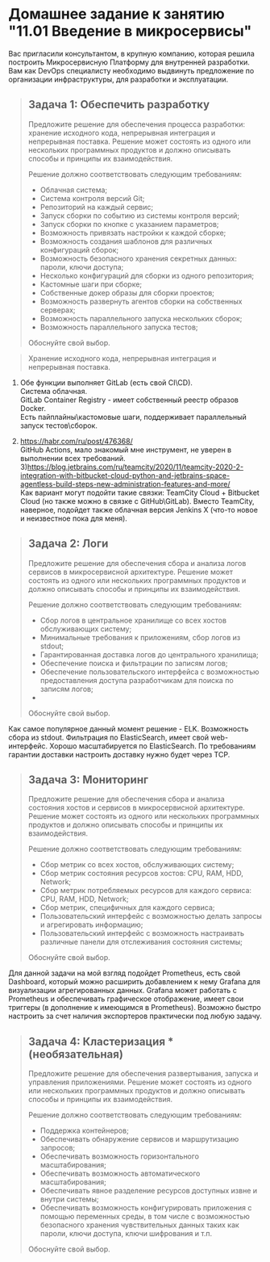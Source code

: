 # Домашнее задание к занятию "11.01 Введение в микросервисы"

Вас пригласили консультантом, в крупную компанию, которая решила построить Микросервисную Платформу для внутренней разработки.
Вам как DevOps специалисту необходимо выдвинуть предложение по организации инфраструктуры, для разработки и эксплуатации.

>
> ## Задача 1: Обеспечить разработку
>
> Предложите решение для обеспечения процесса разработки: хранение исходного кода, непрерывная интеграция и непрерывная поставка. 
> Решение может состоять из одного или нескольких программных продуктов и должно описывать способы и принципы их взаимодействия.
>
> Решение должно соответствовать следующим требованиям:
> - Облачная система;
> - Система контроля версий Git;
> - Репозиторий на каждый сервис;
> - Запуск сборки по событию из системы контроля версий;
> - Запуск сборки по кнопке с указанием параметров;
> - Возможность привязать настройки к каждой сборке;
> - Возможность создания шаблонов для различных конфигураций сборок;
> - Возможность безопасного хранения секретных данных: пароли, ключи доступа;
> - Несколько конфигураций для сборки из одного репозитория;
> - Кастомные шаги при сборке;
> - Собственные докер образы для сборки проектов;
> - Возможность развернуть агентов сборки на собственных серверах;
> - Возможность параллельного запуска нескольких сборок;
> - Возможность параллельного запуска тестов;
>
> Обоснуйте свой выбор.



> Хранение исходного кода, непрерывная интеграция и непрерывная поставка. 

1) Обе функции выполняет GitLab (есть свой CI\CD).   
Система облачная.     
GitLab Container Registry - имеет собственный реестр образов Docker.     
Есть пайплайны\кастомовые шаги, поддерживает параллельный запуск тестов\сборок.       

2) https://habr.com/ru/post/476368/    
GitHub Actions, мало знакомый мне инструмент, не уверен в выполнении всех требований.
3)https://blog.jetbrains.com/ru/teamcity/2020/11/teamcity-2020-2-integration-with-bitbucket-cloud-python-and-jetbrains-space-agentless-build-steps-new-administration-features-and-more/     
Как вариант могут подойти такие связки:
TeamCity Cloud + Bitbucket Cloud (но также можно в связке с GitHub\GitLab).
Вместо TeamCity, наверное, подойдет также облачная версия Jenkins X (что-то новое и неизвестное пока для меня).      



>
> ## Задача 2: Логи
>
> Предложите решение для обеспечения сбора и анализа логов сервисов в микросервисной архитектуре.
> Решение может состоять из одного или нескольких программных продуктов и должно описывать способы и принципы их взаимодействия.
>
> Решение должно соответствовать следующим требованиям:
> - Сбор логов в центральное хранилище со всех хостов обслуживающих систему;
> - Минимальные требования к приложениям, сбор логов из stdout;
> - Гарантированная доставка логов до центрального хранилища;
> - Обеспечение поиска и фильтрации по записям логов;
> - Обеспечение пользовательского интерфейса с возможностью предоставления доступа разработчикам для поиска по записям логов;
> - 
>
> Обоснуйте свой выбор.

Как самое популярное данный момент решение - ELK.
Возможность cбора из stdout. 
Фильтрация по ElasticSearch, имеет свой web-интерфейс.
Хорошо масштабируется по ElasticSearch.
По требованиям гарантии доставки настроить доставку нужно будет через TCP.    



>
> ## Задача 3: Мониторинг
>
> Предложите решение для обеспечения сбора и анализа состояния хостов и сервисов в микросервисной архитектуре.
> Решение может состоять из одного или нескольких программных продуктов и должно описывать способы и принципы их взаимодействия.
>
> Решение должно соответствовать следующим требованиям:
> - Сбор метрик со всех хостов, обслуживающих систему;
> - Сбор метрик состояния ресурсов хостов: CPU, RAM, HDD, Network;
> - Сбор метрик потребляемых ресурсов для каждого сервиса: CPU, RAM, HDD, Network;
> - Сбор метрик, специфичных для каждого сервиса;
> - Пользовательский интерфейс с возможностью делать запросы и агрегировать информацию;
> - Пользовательский интерфейс с возможность настраивать различные панели для отслеживания состояния системы;
>
> Обоснуйте свой выбор.

Для данной задачи на мой взгляд подойдет Prometheus, есть свой Dashboard,
который можно расширить добавлением к нему Grafana для визуализации агрегированных данных. 
Grafana может работать с Prometheus и обеспечивать графическое отображение,
имеет свои триггеры (в дополнение к имеющимся в Prometheus).
Возможно быстро настроить за счет наличия экспортеров практически под любую задачу.



>
> ## Задача 4: Кластеризация * (необязательная)
>
> Предложите решение для обеспечения развертывания, запуска и управления приложениями.
> Решение может состоять из одного или нескольких программных продуктов и должно описывать способы и принципы их взаимодействия.
>
> Решение должно соответствовать следующим требованиям:
> - Поддержка контейнеров;
> - Обеспечивать обнаружение сервисов и маршрутизацию запросов;
> - Обеспечивать возможность горизонтального масштабирования;
> - Обеспечивать возможность автоматического масштабирования;
> - Обеспечивать явное разделение ресурсов доступных извне и внутри системы;
> - Обеспечивать возможность конфигурировать приложения с помощью переменных среды, в том числе с возможностью безопасного хранения чувствительных данных таких как пароли, ключи доступа, ключи шифрования и т.п.
>
> Обоснуйте свой выбор.







